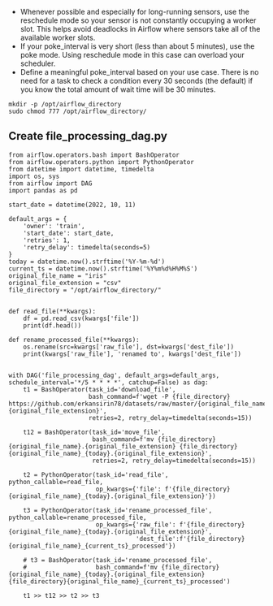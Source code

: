 
- Whenever possible and especially for long-running sensors, use the reschedule mode so your sensor is not constantly occupying a worker slot. This helps avoid deadlocks in Airflow where sensors take all of the available worker slots.
- If your poke_interval is very short (less than about 5 minutes), use the poke mode. Using reschedule mode in this case can overload your scheduler.
- Define a meaningful poke_interval based on your use case. There is no need for a task to check a condition every 30 seconds (the default) if you know the total amount of wait time will be 30 minutes.

```commandline
mkdir -p /opt/airflow_directory
sudo chmod 777 /opt/airflow_directory/
```

## Create file_processing_dag.py
```commandline
from airflow.operators.bash import BashOperator
from airflow.operators.python import PythonOperator
from datetime import datetime, timedelta
import os, sys
from airflow import DAG
import pandas as pd

start_date = datetime(2022, 10, 11)

default_args = {
    'owner': 'train',
    'start_date': start_date,
    'retries': 1,
    'retry_delay': timedelta(seconds=5)
}
today = datetime.now().strftime('%Y-%m-%d')
current_ts = datetime.now().strftime('%Y%m%d%H%M%S')
original_file_name = "iris"
original_file_extension = "csv"
file_directory = "/opt/airflow_directory/"


def read_file(**kwargs):
    df = pd.read_csv(kwargs['file'])
    print(df.head())

def rename_processed_file(**kwargs):
    os.rename(src=kwargs['raw_file'], dst=kwargs['dest_file'])
    print(kwargs['raw_file'], 'renamed to', kwargs['dest_file'])


with DAG('file_processing_dag', default_args=default_args, schedule_interval='*/5 * * * *', catchup=False) as dag:
    t1 = BashOperator(task_id='download_file',
                      bash_command=f'wget -P {file_directory} https://github.com/erkansirin78/datasets/raw/master/{original_file_name}.{original_file_extension}',
                      retries=2, retry_delay=timedelta(seconds=15))

    t12 = BashOperator(task_id='move_file',
                       bash_command=f'mv {file_directory}{original_file_name}.{original_file_extension} {file_directory}{original_file_name}_{today}.{original_file_extension}',
                       retries=2, retry_delay=timedelta(seconds=15))

    t2 = PythonOperator(task_id='read_file', python_callable=read_file,
                        op_kwargs={'file': f'{file_directory}{original_file_name}_{today}.{original_file_extension}'})

    t3 = PythonOperator(task_id='rename_processed_file', python_callable=rename_processed_file,
                        op_kwargs={'raw_file': f'{file_directory}{original_file_name}_{today}.{original_file_extension}',
                                   'dest_file':f'{file_directory}{original_file_name}_{current_ts}_processed'})

    # t3 = BashOperator(task_id='rename_processed_file',
    #                   bash_command=f'mv {file_directory}{original_file_name}_{today}.{original_file_extension} {file_directory}{original_file_name}_{current_ts}_processed')

    t1 >> t12 >> t2 >> t3
```